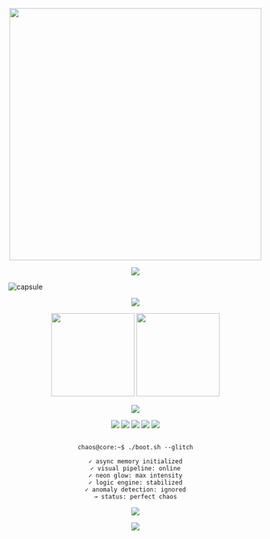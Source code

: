 <!-- CHAOS.md -->

<!-- ANIMIERTES LOGO -->
<p align="center">
  <img src="https://raw.githubusercontent.com/Cha03s/Cha03s/main/assets/chaos-logo.svg" width="500" />
</p>

<!-- TYPING ANIMATION -->
<p align="center">
  <img src="https://readme-typing-svg.herokuapp.com?font=Fira+Code&size=22&duration=3000&pause=1000&color=BD93F9&center=true&vCenter=true&width=600&lines=Injecting+CHAOS...;Glitch+Sequence:+ACTIVE;Latency%3A+0.000ms;System+Uptime%3A+∞;You+are+inside+the+Core" />
</p>

<!-- CAPSULE NEON HEADER -->
![capsule](https://capsule-render.vercel.app/api?type=waving&color=0:7D5FFF,100:BD93F9&height=150&section=header&text=CHAOS&fontSize=45&animation=fadeIn&fontAlignY=35&fontColor=ffffff)

<!-- SKILL ICONS (VISUAL POWER BLOCK) -->
<p align="center">
  <img src="https://skillicons.dev/icons?i=go,py,ts,js,html,css,react,nextjs,nodejs,bash,powershell,git,github,docker,postgres,linux,vscode,anaconda,yarn" />
</p>

<!-- LIVE STATS (NO ISSUES, CLEAN AS HELL) -->
<p align="center">
  <img src="https://github-readme-stats.vercel.app/api?username=Cha03s&show_icons=true&theme=tokyonight&count_private=true&hide=issues&title_color=BD93F9&icon_color=BD93F9&text_color=ffffff&bg_color=0d1117" height="165" />
  <img src="https://github-readme-streak-stats.herokuapp.com/?user=Cha03s&theme=tokyonight&background=0d1117&ring=BD93F9&fire=ff00ff&currStreakLabel=ffffff" height="165" />
</p>

<!-- ACTIVITY GRAPH -->
<p align="center">
  <img src="https://github-readme-activity-graph.vercel.app/graph?username=Cha03s&theme=dracula&area=true&color=BD93F9&point=ff79c6&line=ff79c6&bg_color=0d1117" />
</p>

<!-- BADGE CLUSTER – VISUAL STATUS -->
<p align="center">
  <img src="https://img.shields.io/badge/Build-UNBREAKABLE-ff00ff?style=for-the-badge&logo=vercel&logoColor=white" />
  <img src="https://img.shields.io/badge/Latency-0.000ms-BD93F9?style=for-the-badge&logo=clockify&logoColor=white" />
  <img src="https://img.shields.io/badge/CI/CD-RUNNING-7D5FFF?style=for-the-badge&logo=githubactions&logoColor=white" />
  <img src="https://img.shields.io/badge/Infrastructure-Hetzner-purple?style=for-the-badge&logo=serverfault&logoColor=white" />
  <img src="https://img.shields.io/badge/Stack-State%3A%20CHAOS-8a9cbe?style=for-the-badge&logo=neovim&logoColor=white" />
</p>

<!-- TERMINAL-STYLE STATUS BLOCK -->
<pre align="center"><code>
chaos@core:~$ ./boot.sh --glitch

✓ async memory initialized
✓ visual pipeline: online
✓ neon glow: max intensity
✓ logic engine: stabilized
✓ anomaly detection: ignored
→ status: perfect chaos
</code></pre>

<!-- CTA TERMINAL BADGE -->
<p align="center">
  <img src="https://img.shields.io/badge/terminal-$%20cd%20~%2FCHAOS-black?style=for-the-badge&logo=gnubash&logoColor=white" />
</p>

<!-- OUTRO WAVE -->
<p align="center">
  <img src="https://capsule-render.vercel.app/api?type=waving&color=0:BD93F9,100:7D5FFF&height=120&section=footer"/>
</p>